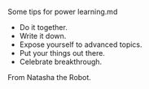 Some tips for power learning.md

- Do it together.
- Write it down.
- Expose yourself to advanced topics.
- Put your things out there.
- Celebrate breakthrough.

From Natasha the Robot.
